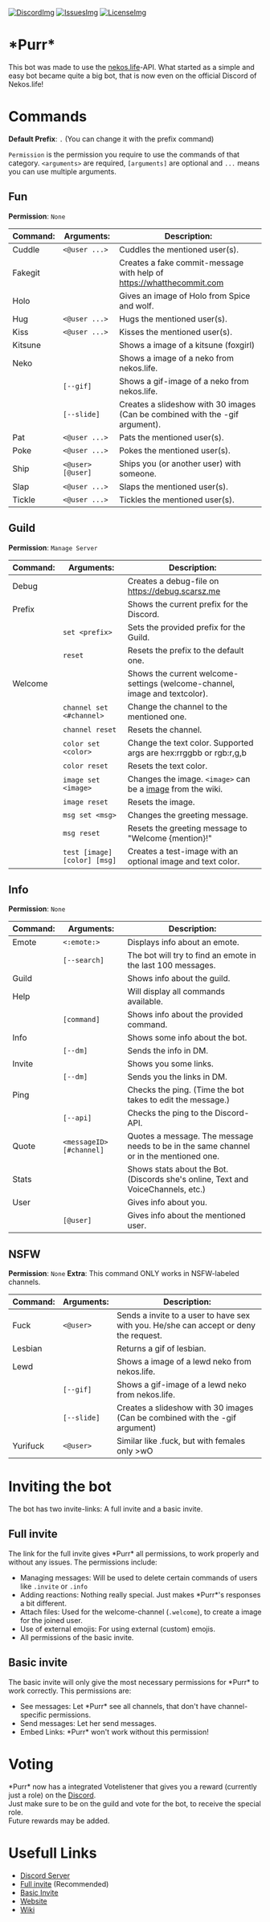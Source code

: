 <!-- Badges -->
[DiscordImg]: https://img.shields.io/discord/423771795523371019.svg?colorB=%237289DA
[IssuesImg]: https://img.shields.io/github/issues/Andre601/PurrBot.svg
[LicenseImg]: https://img.shields.io/github/license/Andre601/PurrBot.svg
[License]: https://github.com/Andre601/PurrBot/blob/master/LICENSE

<!-- Discord OAuth -->
[Full invite]: https://discordapp.com/oauth2/authorize?scope=bot&client_id=425382319449309197&permissions=537259072
[Basic invite]: https://discordapp.com/oauth2/authorize?scope=bot&client_id=425382319449309197&permissions=85056

<!-- Website links -->
[Website]: https://purrbot.site
[Discord]: https://purrbot.site/discord

<!-- GitHub links -->
[Issues]: https://github.com/Andre601/PurrBot/issues
[Wiki]: https://github.com/Andre601/PurrBot/wiki
[image]: https://github.com/Andre601/PurrBot/wiki/Welcome-images

[![DiscordImg]][Discord] [![IssuesImg]][Issues] [![LicenseImg]][License]

# \*Purr*
This bot was made to use the [nekos.life](https://nekos.life)-API.
What started as a simple and easy bot became quite a big bot, that is now even on the official Discord of Nekos.life!

# Commands
**Default Prefix**: `.` (You can change it with the prefix command)

`Permission` is the permission you require to use the commands of that category.
`<arguments>` are required, `[arguments]` are optional and `...` means you can use multiple arguments.

## Fun
**Permission**: `None`

| Command: | Arguments:          | Description:                                                                 |
| -------- | ------------------- | ---------------------------------------------------------------------------- |
| Cuddle   | `<@user ...>`       | Cuddles the mentioned user(s).                                               |
| Fakegit  |                     | Creates a fake commit-message with help of https://whatthecommit.com         |
| Holo     |                     | Gives an image of Holo from Spice and wolf.                                  |
| Hug      | `<@user ...>`       | Hugs the mentioned user(s).                                                  |
| Kiss     | `<@user ...>`       | Kisses the mentioned user(s).                                                |
| Kitsune  |                     | Shows a image of a kitsune (foxgirl)                                         |
| Neko     |                     | Shows a image of a neko from nekos.life.                                     |
|          | `[--gif]`           | Shows a gif-image of a neko from nekos.life.                                 |
|          | `[--slide]`         | Creates a slideshow with 30 images (Can be combined with the -gif argument). |
| Pat      | `<@user ...>`       | Pats the mentioned user(s).                                                  |
| Poke     | `<@user ...>`       | Pokes the mentioned user(s).                                                 |
| Ship     | `<@user>` `[@user]` | Ships you (or another user) with someone.                                    |
| Slap     | `<@user ...>`       | Slaps the mentioned user(s).                                                 |
| Tickle   | `<@user ...>`       | Tickles the mentioned user(s).                                               |

## Guild
**Permission**: `Manage Server`

| Command: | Arguments:                   | Description:                                                               |
| -------- | ---------------------------- | -------------------------------------------------------------------------- |
| Debug    |                              | Creates a debug-file on https://debug.scarsz.me                            |
| Prefix   |                              | Shows the current prefix for the Discord.                                  |
|          | `set <prefix>`               | Sets the provided prefix for the Guild.                                    |
|          | `reset`                      | Resets the prefix to the default one.                                      |
| Welcome  |                              | Shows the current welcome-settings (welcome-channel, image and textcolor). |
|          | `channel set <#channel>`     | Change the channel to the mentioned one.                                   |
|          | `channel reset`              | Resets the channel.                                                        |
|          | `color set <color>`          | Change the text color. Supported args are hex:rrggbb or rgb:r,g,b          |
|          | `color reset`                | Resets the text color.                                                     |
|          | `image set <image>`          | Changes the image. `<image>` can be a [image] from the wiki.               |
|          | `image reset`                | Resets the image.                                                          |
|          | `msg set <msg>`              | Changes the greeting message.                                              |
|          | `msg reset`                  | Resets the greeting message to "Welcome {mention}!"                        |
|          | `test [image] [color] [msg]` | Creates a test-image with an optional image and text color.                |

## Info
**Permission**: `None`

| Command: | Arguments:                 | Description:                                                                           |
| -------- | -------------------------- | -------------------------------------------------------------------------------------- |
| Emote    | `<:emote:>`                | Displays info about an emote.                                                          |
|          | `[--search]`               | The bot will try to find an emote in the last 100 messages.                            |
| Guild    |                            | Shows info about the guild.                                                            |
| Help     |                            | Will display all commands available.                                                   |
|          | `[command]`                | Shows info about the provided command.                                                 |
| Info     |                            | Shows some info about the bot.                                                         |
|          | `[--dm]`                   | Sends the info in DM.                                                                  |
| Invite   |                            | Shows you some links.                                                                  |
|          | `[--dm]`                   | Sends you the links in DM.                                                             |
| Ping     |                            | Checks the ping. (Time the bot takes to edit the message.)                             |
|          | `[--api]`                  | Checks the ping to the Discord-API.                                                    |
| Quote    | `<messageID>` `[#channel]` | Quotes a message. The message needs to be in the same channel or in the mentioned one. |
| Stats    |                            | Shows stats about the Bot. (Discords she's online, Text and VoiceChannels, etc.)       |
| User     |                            | Gives info about you.                                                                  |
|          | `[@user]`                  | Gives info about the mentioned user.                                                   |

## NSFW
**Permission**: `None`
**Extra**: This command ONLY works in NSFW-labeled channels.

| Command: | Arguments:  | Description:                                                                          |
| -------- | ----------- | ------------------------------------------------------------------------------------- |
| Fuck     | `<@user>`   | Sends a invite to a user to have sex with you. He/she can accept or deny the request. |
| Lesbian  |             | Returns a gif of lesbian.                                                             |
| Lewd     |             | Shows a image of a lewd neko from nekos.life.                                         |
|          | `[--gif]`   | Shows a gif-image of a lewd neko from nekos.life.                                     |
|          | `[--slide]` | Creates a slideshow with 30 images (Can be combined with the -gif argument)           |
| Yurifuck | `<@user>`   | Similar like .fuck, but with females only >wO                                         |

# Inviting the bot
The bot has two invite-links: A full invite and a basic invite.

## Full invite
The link for the full invite gives \*Purr* all permissions, to work properly and without any issues.
The permissions include:
* Managing messages: Will be used to delete certain commands of users like `.invite` or `.info`
* Adding reactions: Nothing really special. Just makes \*Purr*'s responses a bit different.
* Attach files: Used for the welcome-channel (`.welcome`), to create a image for the joined user.
* Use of external emojis: For using external (custom) emojis.
* All permissions of the basic invite.

## Basic invite
The basic invite will only give the most necessary permissions for \*Purr* to work correctly.
This permissions are:
* See messages: Let \*Purr* see all channels, that don't have channel-specific permissions.
* Send messages: Let her send messages.
* Embed Links: \*Purr* won't work without this permission!

# Voting
\*Purr* now has a integrated Votelistener that gives you a reward (currently just a role) on the [Discord].  
Just make sure to be on the guild and vote for the bot, to receive the special role.  
Future rewards may be added.

# Usefull Links
* [Discord Server][Discord]
* [Full invite] (Recommended)
* [Basic Invite]
* [Website]
* [Wiki]